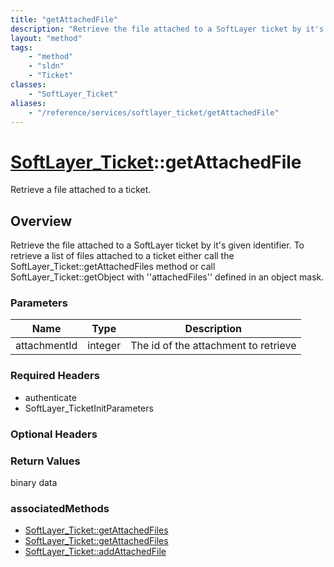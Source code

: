 ```yaml
---
title: "getAttachedFile"
description: "Retrieve the file attached to a SoftLayer ticket by it's given identifier. To retrieve a list of files attached to a tic... "
layout: "method"
tags:
    - "method"
    - "sldn"
    - "Ticket"
classes:
    - "SoftLayer_Ticket"
aliases:
    - "/reference/services/softlayer_ticket/getAttachedFile"
---
```

# [SoftLayer_Ticket](/reference/services/SoftLayer_Ticket)::getAttachedFile

Retrieve a file attached to a ticket.


## Overview 
Retrieve the file attached to a SoftLayer ticket by it's given identifier. To retrieve a list of files attached to a ticket either call the SoftLayer_Ticket::getAttachedFiles method or call SoftLayer_Ticket::getObject with ''attachedFiles'' defined in an object mask. 

### Parameters 
|Name | Type | Description |
| --- | --- | --- |
|attachmentId| integer| The id of the attachment to retrieve|


### Required Headers
* authenticate
* SoftLayer_TicketInitParameters

### Optional Headers

### Return Values
binary data


### associatedMethods

*  [SoftLayer_Ticket::getAttachedFiles](/reference/services/SoftLayer_Ticket/getAttachedFiles )
*  [SoftLayer_Ticket::getAttachedFiles](/reference/services/SoftLayer_Ticket/getAttachedFiles )
*  [SoftLayer_Ticket::addAttachedFile](/reference/services/SoftLayer_Ticket/addAttachedFile )


